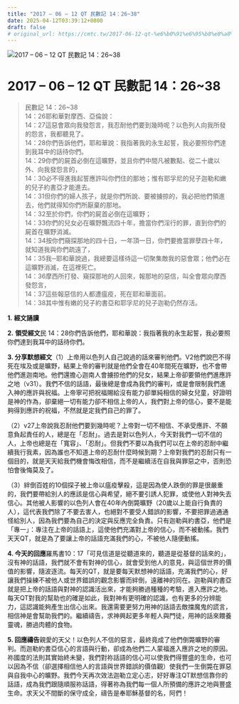 ```yaml
---
title: "2017 – 06 – 12 QT 民數記 14：26~38"
date: 2025-04-12T03:39:12+0800
draft: false
# original_url: https://cmtc.tw/2017-06-12-qt-%e6%b0%91%e6%95%b8%e8%a8%98-14%ef%bc%9a2638
---
```


![2017 – 06 – 12 QT 民數記 14：26\~38](/images/qt.jpg   "2017 – 06 – 12 QT 民數記 14：26\~38")

# 2017 – 06 – 12 QT 民數記 14：26\~38

> 民數記 14：26\~38  
> 14：26耶和華對摩西、亞倫說：  
> 14：27這惡會眾向我發怨言，我忍耐他們要到幾時呢？以色列人向我所發的怨言，我都聽見了。  
> 14：28你們告訴他們，耶和華說：我指著我的永生起誓，我必要照你們達到我耳中的話待你們。  
> 14：29你們的屍首必倒在這曠野，並且你們中間凡被數點、從二十歲以外、向我發怨言的，  
> 14：30必不得進我起誓應許叫你們住的那地；惟有耶孚尼的兒子迦勒和嫩的兒子約書亞才能進去。  
> 14：31但你們的婦人孩子，就是你們所說、要被擄掠的，我必把他們領進去，他們就得知你們所厭棄的那地。  
> 14：32至於你們，你們的屍首必倒在這曠野；  
> 14：33你們的兒女必在曠野飄流四十年，擔當你們淫行的罪，直到你們的屍首在曠野消滅。  
> 14：34按你們窺探那地的四十日，一年頂一日，你們要擔當罪孽四十年，就知道我與你們疏遠了，  
> 14：35我─耶和華說過，我總要這樣待這一切聚集敵我的惡會眾；他們必在這曠野消滅，在這裡死亡。  
> 14：36摩西所打發、窺探那地的人回來，報那地的惡信，叫全會眾向摩西發怨言，  
> 14：37這些報惡信的人都遭瘟疫，死在耶和華面前。  
> 14：38其中惟有嫩的兒子約書亞和耶孚尼的兒子迦勒仍然存活。

**1.** **經文誦讀**

**2.** **領受經文**民 14：28你們告訴他們，耶和華說：我指著我的永生起誓，我必要照你們達到我耳中的話待你們。

**3. 分享默想經文**（1）上帝用以色列人自己說過的話來審判他們。V2他們說巴不得死在埃及或是曠野，結果上帝的審判就是他們全會在40年間死在曠野，也不會帶他們進迦南地。他們還擔心迦南人會擄掠他們的兒女，結果上帝卻要領他們進應許之地（v31）。我們不信的話語，最後總是會成為我們的審判，或是會限制我們進入神的應許與祝福。上帝寧可把祝福賜給沒有能力卻單純相信的婦女兒童，好證明是神的作為，卻棄絕一切有能力卻不相信上帝的人，我們對上帝的信心，要不是能夠得到應許的祝福，不然就是定我們自己的罪了。

（2）v27上帝說我忍耐他們要到幾時呢？上帝對一切不相信、不承受應許、不願意負起責任的人，總是在「忍耐」。過去是對以色列人，今天對我們一切不信的人，上帝也總是在「寬容」、「忍耐」。但我們不要以為我們可以在上帝的忍耐中繼續我行我素，因為誰也不知道上帝的忍耐什麼時候到期？上帝對我們的忍耐只有一個目的，就是天天給我們機會悔改相信，而不是繼續活在自我與罪惡之中，否則恐怕會後悔莫及了。

（3）絆倒百姓的10個探子被上帝以瘟疫擊殺，這是因為使人跌倒的罪是很嚴重的，我們要帶給別人的應該是信心與希望，絕不要引誘人犯罪，或使他人對神失去信心。其他被人影響的以色列人會在40年內倒斃曠野（20歲以上能自行負責的人），這代表我們除了不要去害人，也絕對不要受人錯誤的影響，不要把罪過通通怪給別人，因為我們要為自己的決定與反應完全負責。只有迦勒與約書亞，他們是「專一」：專注在上帝的話語上，這使他們充滿對上帝的信心，而不被動搖。我們天天QT，就是為了要讓上帝的話語充滿我們的心，不被他人隨便動搖。

**4. 今天的回應**羅馬書10：17「可見信道是從聽道來的，聽道是從基督的話來的」，沒有神的話語，我們就不會有對神的信心，就會受到他人的意見，與這個世界的價值的影響，隨波逐流。每天的QT，就是要每天默想神的話語，充滿我們的心，好讓我們操練不被他人或世界錯誤的觀念影響而絆倒，遠離神的同在。迦勒與約書亞就是把上帝的話語與對神的認識活出來，才能夠勝過種種的考驗，進入應許之地。每天QT對我的幫助也的確是如此，我對神有更明確的認識，也有更多的分辨能力，這認識能夠產生出信心出來。我還需要更努力用神的話語去敵擋魔鬼的謊言，相信神是會幫助我們的。繼續禱告，求神興起更多年輕人與門徒，用神的話來餵養靈魂，勝過肉體的食物。

**5. 回應禱告**親愛的天父！以色列人不信的惡言，最終竟成了他們倒斃曠野的審判。而迦勒約書亞信心的言語與行動，卻成為他們二人蒙福進入應許之地的原因。祢國度的法則其實始終未變，我們對祢話語的信心可以使我們得豐盛的生命，也可以因為不信（卻選擇相信他人的言語與世界錯誤的價值觀）使我們一生倒斃在罪惡與自我中心的曠野。我們今天再次效法迦勒立定心志，好好專注QT默想信靠你的話語，成為我們跟隨順服祢話語，得著祢為我們每一個人所預備的應許之地與豐盛生命。求天父不間斷的保守成全，禱告是奉耶穌基督的名，阿們！